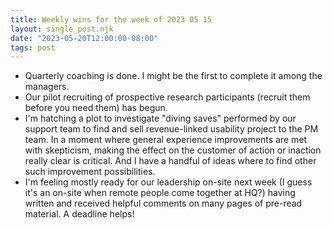 ```yaml
---
title: Weekly wins for the week of 2023 05 15
layout: single_post.njk
date: "2023-05-20T12:00:00-08:00"
tags: post
---
```

- Quarterly coaching is done. I might be the first to complete it among the managers.
- Our pilot recruiting of prospective research participants (recruit them before you need them) has begun.
- I'm hatching a plot to investigate "diving saves" performed by our support team to find and sell revenue-linked usability project to the PM team. In a moment where general experience improvements are met with skepticism, making the effect on the customer of action or inaction really clear is critical. And I have a handful of ideas where to find other such improvement possibilities.
- I'm feeling mostly ready for our leadership on-site next week (I guess it's an on-site when remote people come together at HQ?) having written and received helpful comments on many pages of pre-read material. A deadline helps!